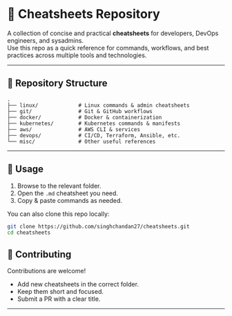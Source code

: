 
# 📘 Cheatsheets Repository

A collection of concise and practical **cheatsheets** for developers, DevOps engineers, and sysadmins.  
Use this repo as a quick reference for commands, workflows, and best practices across multiple tools and technologies.

---

## 📂 Repository Structure
```
.
├── linux/             # Linux commands & admin cheatsheets
├── git/               # Git & GitHub workflows
├── docker/            # Docker & containerization
├── kubernetes/        # Kubernetes commands & manifests
├── aws/               # AWS CLI & services
├── devops/            # CI/CD, Terraform, Ansible, etc.
└── misc/              # Other useful references
```

---

## 🚀 Usage

1. Browse to the relevant folder.  
2. Open the `.md` cheatsheet you need.  
3. Copy & paste commands as needed.  

You can also clone this repo locally:
```bash
git clone https://github.com/singhchandan27/cheatsheets.git
cd cheatsheets
```

## 🤝 Contributing

Contributions are welcome!  
- Add new cheatsheets in the correct folder.  
- Keep them short and focused.  
- Submit a PR with a clear title.  

---
